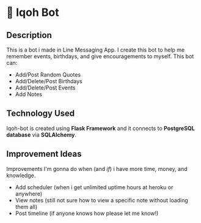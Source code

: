 
# 🤖 Iqoh Bot 

## Description

This is a bot i made in Line Messaging App. I create this bot to help me remember events, birthdays, and give encouragements to myself.
This bot can:
- Add/Post Random Quotes
- Add/Delete/Post Birthdays
- Add/Delete/Post Events
- Add Notes

## Technology Used

Iqoh-bot is created using **Flask Framework** and it connects to **PostgreSQL database** via **SQLAlchemy**.

## Improvement Ideas
Improvements I'm gonna do when (and *if*) i have more time, money, and knowledge.
- Add scheduler (when i get unlimited uptime hours at heroku or anywhere)
- View notes (still not sure how to view a specific note without loading them all)
- Post timeline (if anyone knows how please let me know!)
